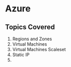 # Azure

## Topics Covered 
  1.  Regions and Zones
  2.  Virtual Machines
  3.  Virtual Machines Scaleset
  4.  Static IP
  5.  
